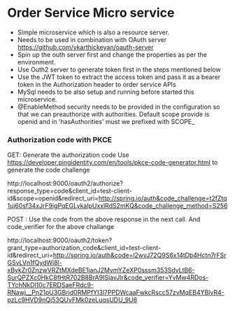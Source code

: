 # Order Service Micro service

* Simple microservice which is also a resource server.
* Needs to be used in combination with OAuth server https://github.com/ykarthickeyan/oauth-server
* Spin up the outh server first and change the properties as per the environment.
* Use Outh2 server to generate token first in the steps mentioned below
* Use the JWT token to extract the access token and pass it as a bearer token in the Authorization header to order service APIs
* MySql needs to be also setup and running before started this microservice. 
* @EnableMethod security needs to be provided in the configuration so that we can preauthorize with authorities. Default scope provide is openid and in 'hasAuthorities' must we prefixed with SCOPE_<value>
### Authorization code with PKCE

GET: Generate the authorization code
Use https://developer.pingidentity.com/en/tools/pkce-code-generator.html to generate the code challenge


http://localhost:9000/oauth2/authorize?response_type=code&client_id=test-client-id&scope=openid&redirect_uri=http://spring.io/auth&code_challenge=t2fZtq1uj60sf34xJrF9igPqEGLykaIpUxxlRdS2mKQ&code_challenge_method=S256


POST : Use the code from the above response in the next call. And code_verifier for the above challange

http://localhost:9000/oauth2/token?grant_type=authorization_code&client_id=test-client-id&redirect_uri=http://spring.io/auth&code=l2wvJ72Q9S6x14tDb4Hctn7rFSrGSvLVn1fQydWj8l-xBykZr0ZnzwVRZtMXdeBE1janJ2MvmYZeXP0sssm353SdvLtB6-SurQPZXc0HkC8fHtR702B8BrA9ISjavJIr&code_verifier=YvMw4RDos-TYchNkDl10c7ERDSaeFRdc9-RNawj__Pn21pU3GBrid0RMPfYI3l7PPDWcaaFwkcRscc57zvMqEB4YBlvR4-pzLc9HVD9nQj53QUvFMk0zeLuqsUDU_9U6


